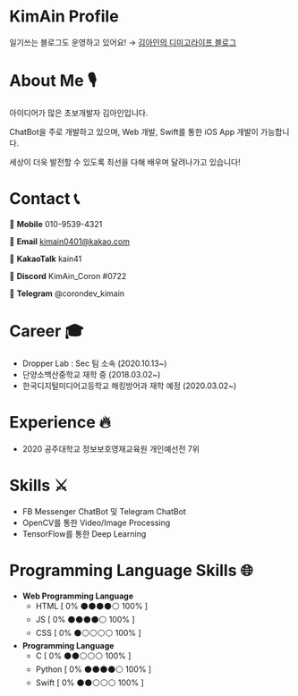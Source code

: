 # KimAin Profile

일기쓰는 블로그도 운영하고 있어요! → [김아인의 디미고라이프 블로그](http://kimain050401.github.io/dlog)

# About Me 🎙

아이디어가 많은 초보개발자 김아인입니다.

ChatBot을 주로 개발하고 있으며, Web 개발, Swift를 통한 iOS App 개발이 가능합니다.

세상이 더욱 발전할 수 있도록 최선을 다해 배우며 달려나가고 있습니다!

# Contact 📞

📱 **Mobile** 010-9539-4321

📧 **Email** kimain0401@kakao.com

💬 **KakaoTalk** kain41

🔨 **Discord** KimAin_Coron #0722

🔧 **Telegram** @corondev_kimain

# Career 🎓

- Dropper Lab : Sec 팀 소속 (2020.10.13~)
- 단양소백산중학교 재학 중 (2018.03.02~)
- 한국디지털미디어고등학교 해킹방어과 재학 예정 (2020.03.02~)

# Experience 🔥

- 2020 공주대학교 정보보호영재교육원 개인예선전 7위

# Skills ⚔️

- FB Messenger ChatBot 및 Telegram ChatBot
- OpenCV를 통한 Video/Image Processing
- TensorFlow를 통한 Deep Learning

# Programming Language Skills 🌐

- **Web Programming Language**
    - HTML [ 0% ⚫️⚫️⚫️⚫️⚪️ 100% ]
    - JS [ 0% ⚫️⚫️⚫️⚫️⚪️ 100% ]
    - CSS [ 0% ⚫️⚪️⚪️⚪️⚪️ 100% ]
- **Programming Language**
    - C [ 0% ⚫️⚫️⚪️⚪️⚪️ 100% ]
    - Python [ 0% ⚫️⚫️⚫️⚫️⚪️ 100% ]
    - Swift [ 0% ⚫️⚫️⚪️⚪️⚪️ 100% ]
